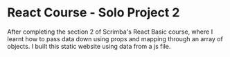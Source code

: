 # React Course - Solo Project 2

After completing the section 2 of Scrimba's React Basic course, where I learnt how to pass data down using props and mapping through an array of objects. I built this static website using data from a js file.

